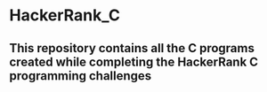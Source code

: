 # HackerRank_C

## This repository contains all the C programs created while completing the HackerRank C programming challenges
